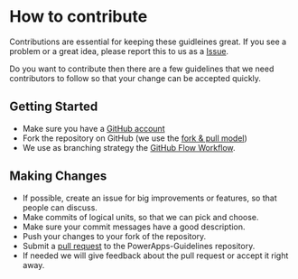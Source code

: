 # How to contribute

Contributions are essential for keeping these guidleines great. If you see a problem or a great idea, please report this to us
as a [Issue](https://github.com/DynamicHands/PowerApps-Guidelines/issues).

Do you want to contribute then there are a few guidelines that we need contributors to follow so that your change
can be accepted quickly.

## Getting Started

* Make sure you have a [GitHub account](https://github.com/signup/free)
* Fork the repository on GitHub (we use the [fork & pull model](https://help.github.com/articles/using-pull-requests))
* We use as branching strategy the [GitHub Flow Workflow](https://guides.github.com/introduction/flow/).

## Making Changes

* If possible, create an issue for big improvements or features, so that people can discuss.
* Make commits of logical units, so that we can pick and choose.
* Make sure your commit messages have a good description.
* Push your changes to your fork of the repository.
* Submit a [pull request](https://help.github.com/articles/creating-a-pull-request/) to the PowerApps-Guidelines repository.
* If needed we will give feedback about the pull request or accept it right away.